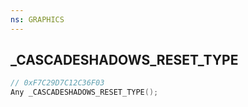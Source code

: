 ```yaml
---
ns: GRAPHICS
---
```

## _CASCADESHADOWS_RESET_TYPE

```c
// 0xF7C29D7C12C36F03
Any _CASCADESHADOWS_RESET_TYPE();
```

